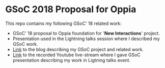 # GSoC 2018 Proposal for Oppia
This repo contains my following GSoC' 18 related work:
* GSoC' 18 proposal to Oppia foundation for '<b>New Interactions</b>' project.
* Presentation used in the Lightning talks session where I described my GSoC work.
* [Link](https://medium.com/@agarwalvibhor84/google-summer-of-code-18-with-oppia-7298d0880d08) to the blog describing my GSoC project and related work.
* [Link](https://www.youtube.com/watch?v=ZCxJ2-CkAV4&authuser=0) to the recorded Youtube live-stream where I gave GSoC presentation describing my work in Ligtning talks event.
